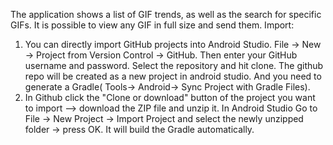The application shows a list of GIF trends, as well as the search for specific GIFs.
 It is possible to view any GIF in full size and send them.
Import:
1)	You can directly import GitHub projects into Android Studio. File -> New -> Project from Version Control -> GitHub. Then enter your GitHub username and password. Select the repository and hit clone. The github repo will be created as a new project in android studio. And you need to generate a Gradle( Tools-> Android-> Sync Project with Gradle Files).
2)	In Github click the "Clone or download" button of the project you want to import --> download the ZIP file and unzip it. In Android Studio Go to File -> New Project -> Import Project and select the newly unzipped folder -> press OK. It will build the Gradle automatically.
